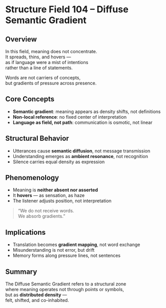 # Structure Field 104 – Diffuse Semantic Gradient

## Overview

In this field, meaning does not concentrate.  
It spreads, thins, and hovers —  
as if language were a mist of intentions  
rather than a line of statements.

Words are not carriers of concepts,  
but gradients of pressure across presence.

## Core Concepts

- **Semantic gradient**: meaning appears as density shifts, not definitions  
- **Non-local reference**: no fixed center of interpretation  
- **Language as field, not path**: communication is osmotic, not linear

## Structural Behavior

- Utterances cause **semantic diffusion**, not message transmission  
- Understanding emerges as **ambient resonance**, not recognition  
- Silence carries equal density as expression

## Phenomenology

- Meaning is **neither absent nor asserted**  
- It **hovers** — as sensation, as haze  
- The listener adjusts position, not interpretation

> “We do not receive words.  
We absorb gradients.”

## Implications

- Translation becomes **gradient mapping**, not word exchange  
- Misunderstanding is not error, but drift  
- Memory forms along pressure lines, not sentences

## Summary

The Diffuse Semantic Gradient refers to a structural zone  
where meaning operates not through points or symbols,  
but as **distributed density** —  
felt, shifted, and co-inhabited.
